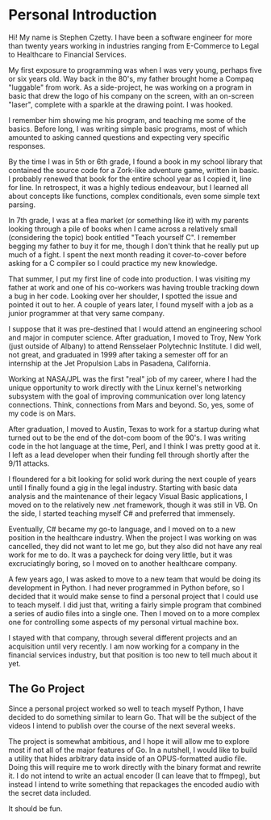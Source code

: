 # Personal Introduction #

Hi!  My name is Stephen Czetty.  I have been a software engineer for more than twenty years
working in industries ranging from E-Commerce to Legal to Healthcare to Financial Services.

My first exposure to programming was when I was very young, perhaps five or six years old.
Way back in the 80's, my father brought home a Compaq "luggable" from work.  As a side-project,
he was working on a program in basic that drew the logo of his company on the screen, with an
on-screen "laser", complete with a sparkle at the drawing point.  I was hooked.

I remember him showing me his program, and teaching me some of the basics.  Before long, I
was writing simple basic programs, most of which amounted to asking canned questions and
expecting very specific responses.

By the time I was in 5th or 6th grade, I found a book in my school library that contained the
source code for a Zork-like adventure game, written in basic.  I probably renewed that book
for the entire school year as I copied it, line for line.  In retrospect, it was a highly
tedious endeavour, but I learned all about concepts like functions, complex conditionals,
even some simple text parsing.

In 7th grade, I was at a flea market (or something like it) with my parents looking through
a pile of books when I came across a relatively small (considering the topic) book entitled
"Teach yourself C".  I remember begging my father to buy it for me, though I don't think that
he really put up much of a fight.  I spent the next month reading it cover-to-cover before
asking for a C compiler so I could practice my new knowledge.

That summer, I put my first line of code into production.  I was visiting my father at work and
one of his co-workers was having trouble tracking down a bug in her code.  Looking over her
shoulder, I spotted the issue and pointed it out to her.  A couple of years later, I found myself
with a job as a junior programmer at that very same company.

I suppose that it was pre-destined that I would attend an engineering school and major in
computer science.  After graduation, I moved to Troy, New York (just outside of Albany) to
attend Rensselaer Polytechnic Institute.  I did well, not great, and graduated in 1999 after
taking a semester off for an internship at the Jet Propulsion Labs in Pasadena, California.

Working at NASA/JPL was the first "real" job of my career, where I had the unique opportunity
to work directly with the Linux kernel's networking subsystem with the goal of improving
communication over long latency connections.  Think, connections from Mars and beyond.  So, yes,
some of my code is on Mars.

After graduation, I moved to Austin, Texas to work for a startup during what turned out to be
the end of the dot-com boom of the 90's.  I was writing code in the hot language at the time, Perl, and I think I was pretty good at it.  I left as a lead developer when their funding fell
through shortly after the 9/11 attacks.

I floundered for a bit looking for solid work during the next couple of years until I finally
found a gig in the legal industry.  Starting with basic data analysis and the maintenance of
their legacy Visual Basic applications, I moved on to the relatively new .net framework, though
it was still in VB.  On the side, I started teaching myself C# and preferred that immensely.

Eventually, C# became my go-to language, and I moved on to a new position in the healthcare
industry.  When the project I was working on was cancelled, they did not want to let me go,
but they also did not have any real work for me to do.  It was a paycheck for doing very little,
but it was excruciatingly boring, so I moved on to another healthcare company.

A few years ago, I was asked to move to a new team that would be doing its development in Python.
I had never programmed in Python before, so I decided that it would make sense to find a
personal project that I could use to teach myself.  I did just that, writing a fairly simple
program that combined a series of audio files into a single one.  Then I moved on to a more
complex one for controlling some aspects of my personal virtual machine box.

I stayed with that company, through several different projects and an acquisition until
very recently.  I am now working for a company in the financial services industry, but that
position is too new to tell much about it yet.

## The Go Project ##

Since a personal project worked so well to teach myself Python, I have decided to do something
similar to learn Go.  That will be the subject of the videos I intend to publish over the
course of the next several weeks.

The project is somewhat ambitious, and I hope it will allow me to explore most if not all of
the major features of Go.  In a nutshell, I would like to build a utility that hides
arbitrary data inside of an OPUS-formatted audio file.  Doing this will require me to
work directly with the binary format and rewrite it.  I do not intend to write an actual
encoder (I can leave that to ffmpeg), but instead I intend to write something that
repackages the encoded audio with the secret data included.

It should be fun.

